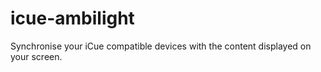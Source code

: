 # icue-ambilight
Synchronise your iCue compatible devices with the content displayed on your screen.
